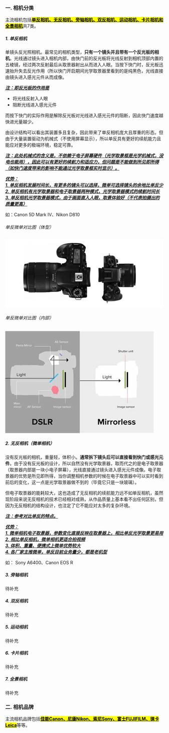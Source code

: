 ### 一. 相机分类
主流相机包括<u><mark>**单反相机、无反相机、旁轴相机、双反相机、运动相机、卡片相机和全景相机**</mark></u>共7类。

##### 1. 单反相机
单镜头反光照相机。最常见的相机类型，**只有一个镜头并且带有一个反光板的相机**。光线通过镜头进入相机内部，由快门前的反光板将光线反射到相机顶部内置的五棱镜，经过两次反射最后从取景器射出从而进入人眼。当按下快门时，反光板迅速抬升失去反光作用（所以快门开启期间光学取景器里看到的是纯黑色，光线直接由镜头进入感光元件从而成像。

***<u>注：即反光板的作用是</u>***
- 将光线反射入人眼
- 阻断光线进入感光元件

而按下快门的实际作用是解除反光板对光线进入感光元件的阻断，因此快门速度越快进光量越少。

由设计结构可以看出其装置多且复杂，因此带来了单反相机庞大且厚重的形态。但由于大量装置驱动为机械式（不使用屏幕显示），所以单反具有更好的续航能力且能应对更多的极端环境，稳定可靠。

***<u>注：此处机械式的含义是，不依赖于电子屏幕硬件（光学取景框是光学机械式，没电也能用），因此可以有更好的续航力和适应力，但问题是不能做到所见即所得（如快门速度带来的影响不能通过光学取景框实时显示）。</u>***

***<u>优势：<br> 1. 单反相机发展时间长，有更多的镜头可以选择，微单可选择镜头的余地比单反少 <br> 2. 单反相机有光学取景器和电子取景器两种模式，光学取景器模式的续航时间长 <br> 3. 单反相机光学取景器模式，由于画面直入人眼，取景体验好（不代表拍摄出的质量更高）</u>***

如：Canon 5D Mark Ⅳ、Nikon D810
###### 单反微单对比图（体型）
![|500](./imgs/单反微单体型对比.jpg#pic_left)
###### 单反微单对比图（内部）
![|500](./imgs/单反微单对比图.jpeg)

##### 2. 无反相机（微单相机）
没有反光板的相机，重量轻，体积小。**通常拆下镜头后可以直接看到快门或感光元件**。由于没有反光板的设计，所以自然没有光学取景器，取而代之的是电子取景器（取景器内部是一块小电子屏幕），光线直接通过镜头进入感光元件成像。电子取景器的优势是所见即所得，当你调整相机参数的时候在电子取景器中可以实时看到前后的变化，这一点是光学取景器做不到的（毕竟它只是一块玻璃）。

但电子取景器的能耗较大，这也造成了无反相机的续航能力远不如单反相机，虽然现阶段来说无反相机的技术已经相对成熟，从作品质量上基本看不出任何区别，但因为无反相机的结构设计，也注定了它不能应对太多的复杂环境。

***<u>注：参考对比单反的特点。</u>***

***<u>优势：<br> 1. 微单相机电子取景器，参数变化直接反映在取景器上，相比单反光学取景更易用 <br> 2. 相比单反相机，微单相机更适合拍视频 <br> 3. 体积、重量、便携式上微单优势较大 <br> 4. 各厂家主推微单，单反目前业务量少，都是老机型</u>***

如： Sony A6400、Canon EOS R

##### 3. 旁轴相机
待补充

##### 4. 双反相机
待补充

##### 5. 运动相机
待补充

##### 6. 卡片相机
待补充

##### 7. 全景相机
待补充


### 二. 相机品牌
主流相机品牌包括<u><mark>**佳能Canon、尼康Nikon、索尼Sony、富士FUJIFILM、徕卡Leica**</mark></u>等等。